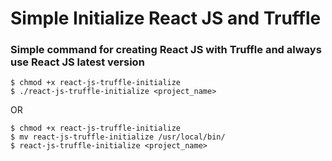 # Simple Initialize React JS and Truffle
### Simple command for creating React JS with Truffle and always use React JS latest version

```
$ chmod +x react-js-truffle-initialize
$ ./react-js-truffle-initialize <project_name>
```

OR

```
$ chmod +x react-js-truffle-initialize
$ mv react-js-truffle-initialize /usr/local/bin/
$ react-js-truffle-initialize <project_name>
```

